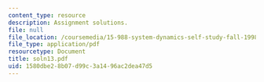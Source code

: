 ```yaml
---
content_type: resource
description: Assignment solutions.
file: null
file_location: /coursemedia/15-988-system-dynamics-self-study-fall-1998-spring-1999/1580dbe28b07d99c3a1496ac2dea47d5_soln13.pdf
file_type: application/pdf
resourcetype: Document
title: soln13.pdf
uid: 1580dbe2-8b07-d99c-3a14-96ac2dea47d5
---
```

